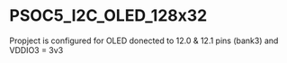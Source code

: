 # PSOC5_I2C_OLED_128x32
Propject is configured for OLED donected to 12.0 & 12.1 pins (bank3) and VDDIO3 = 3v3
